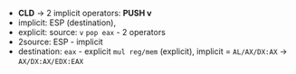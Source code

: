 
- **CLD** -> 2 implicit operators: 
**PUSH v** 
- implicit: ESP (destination),
- explicit: source: `v`
`pop eax` - 2 operators
-  2source: ESP - implicit
- destination: `eax` - explicit
`mul reg/mem` (explicit), implicit = `AL/AX/DX:AX` -> `AX/DX:AX/EDX:EAX`